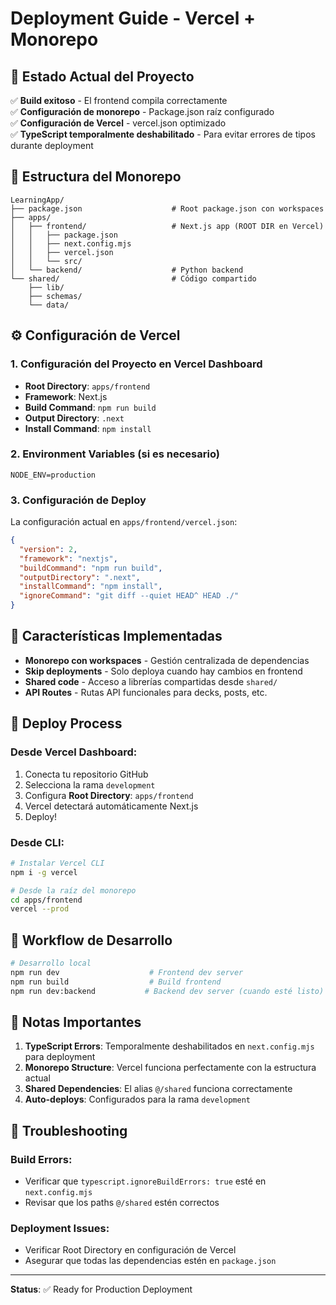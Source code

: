 # Deployment Guide - Vercel + Monorepo

## 🚀 Estado Actual del Proyecto

✅ **Build exitoso** - El frontend compila correctamente  
✅ **Configuración de monorepo** - Package.json raíz configurado  
✅ **Configuración de Vercel** - vercel.json optimizado  
✅ **TypeScript temporalmente deshabilitado** - Para evitar errores de tipos durante deployment

## 📁 Estructura del Monorepo

```
LearningApp/
├── package.json                    # Root package.json con workspaces
├── apps/
│   ├── frontend/                   # Next.js app (ROOT DIR en Vercel)
│   │   ├── package.json
│   │   ├── next.config.mjs
│   │   ├── vercel.json
│   │   └── src/
│   └── backend/                    # Python backend
└── shared/                         # Código compartido
    ├── lib/
    ├── schemas/
    └── data/
```

## ⚙️ Configuración de Vercel

### 1. Configuración del Proyecto en Vercel Dashboard

- **Root Directory**: `apps/frontend`
- **Framework**: Next.js
- **Build Command**: `npm run build`
- **Output Directory**: `.next`
- **Install Command**: `npm install`

### 2. Environment Variables (si es necesario)

```env
NODE_ENV=production
```

### 3. Configuración de Deploy

La configuración actual en `apps/frontend/vercel.json`:

```json
{
  "version": 2,
  "framework": "nextjs",
  "buildCommand": "npm run build",
  "outputDirectory": ".next", 
  "installCommand": "npm install",
  "ignoreCommand": "git diff --quiet HEAD^ HEAD ./"
}
```

## 🔧 Características Implementadas

- **Monorepo con workspaces** - Gestión centralizada de dependencias
- **Skip deployments** - Solo deploya cuando hay cambios en frontend
- **Shared code** - Acceso a librerías compartidas desde `shared/`
- **API Routes** - Rutas API funcionales para decks, posts, etc.

## 🚀 Deploy Process

### Desde Vercel Dashboard:

1. Conecta tu repositorio GitHub
2. Selecciona la rama `development`
3. Configura **Root Directory**: `apps/frontend`
4. Vercel detectará automáticamente Next.js
5. Deploy!

### Desde CLI:

```bash
# Instalar Vercel CLI
npm i -g vercel

# Desde la raíz del monorepo
cd apps/frontend
vercel --prod
```

## 🔄 Workflow de Desarrollo

```bash
# Desarrollo local
npm run dev                    # Frontend dev server
npm run build                  # Build frontend
npm run dev:backend           # Backend dev server (cuando esté listo)
```

## 📝 Notas Importantes

1. **TypeScript Errors**: Temporalmente deshabilitados en `next.config.mjs` para deployment
2. **Monorepo Structure**: Vercel funciona perfectamente con la estructura actual
3. **Shared Dependencies**: El alias `@/shared` funciona correctamente 
4. **Auto-deploys**: Configurados para la rama `development`

## 🐛 Troubleshooting

### Build Errors:
- Verificar que `typescript.ignoreBuildErrors: true` esté en `next.config.mjs`
- Revisar que los paths `@/shared` estén correctos

### Deployment Issues:
- Verificar Root Directory en configuración de Vercel
- Asegurar que todas las dependencias estén en `package.json`

---

**Status**: ✅ Ready for Production Deployment 